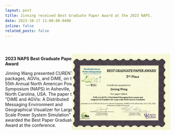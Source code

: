 ```yaml
---
layout: post
title: Jinning received Best Graduate Paper Award at the 2023 NAPS.
date: 2023-10-17 11:00:00-0400
inline: false
related_posts: false
---
```


<div style="display: flex; justify-content: space-between; align-items: center;">
    <div style="flex: 1;">
        <p><b>2023 NAPS Best Graduate Paper Award</b></p>
        <p>Jinning Wang presented CURENT LTB packages, AGVis, and DiME, on the 55th Annual North American Power Symposium (NAPS) in Asheville, North Carolina, USA. The paper titled "DiME and AGVis: A Distributed Messaging Environment and Geographical Visualizer for Large-Scale Power System Simulation" was awarded the Best Paper Graduate Award at the conference.</p>
    </div>
    <div style="flex: 1; display: flex; justify-content: center;">
        <img src="/assets/img/posts/Award_NAPS2023.jpg" alt="2023NAPS" width="250" style="transform: rotate(90deg);">
    </div>
</div>
